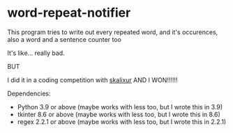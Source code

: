 # word-repeat-notifier
This program tries to write out every repeated word, and it's occurences, also a word and a sentence counter too

It's like... really bad.

BUT

I did it in a coding competition with [skalixur](https://github.com/skalixur) AND I WON!!!!!!

Dependencies:
- Python 3.9 or above (maybe works with less too, but I wrote this in 3.9)
- tkinter 8.6 or above (maybe works with less too, but I wrote this in 8.6)
- regex 2.2.1 or above (maybe works with less too, but I wrote this in 2.2.1)
